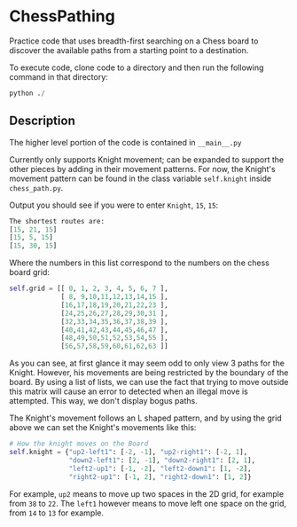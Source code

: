 # ChessPathing
Practice code that uses breadth-first searching on a Chess board to discover the available paths from a starting point to a destination.

To execute code, clone code to a directory and then run the following command in that directory:
```python
python ./
```

## Description
The higher level portion of the code is contained in `__main__.py`

Currently only supports Knight movement; can be expanded to support the other pieces by adding in their movement patterns. For now, the Knight's movement pattern can be found in the class variable `self.knight` inside `chess_path.py`.

Output you should see if you were to enter `Knight`, `15`, `15`:
```python
The shortest routes are:
[15, 21, 15]
[15, 5, 15]
[15, 30, 15]
```

Where the numbers in this list correspond to the numbers on the chess board grid:
```python
self.grid = [[ 0, 1, 2, 3, 4, 5, 6, 7 ],
             [ 8, 9,10,11,12,13,14,15 ],
             [16,17,18,19,20,21,22,23 ],
             [24,25,26,27,28,29,30,31 ],
             [32,33,34,35,36,37,38,39 ],
             [40,41,42,43,44,45,46,47 ],
             [48,49,50,51,52,53,54,55 ],
             [56,57,58,59,60,61,62,63 ]]
```

As you can see, at first glance it may seem odd to only view 3 paths for the Knight. However, his movements are being restricted by the boundary of the board. By using a list of lists, we can use the fact that trying to move outside this matrix will cause an error to detected when an illegal move is attempted. This way, we don't display bogus paths.

The Knight's movement follows an L shaped pattern, and by using the grid above we can set the Knight's movements like this:
```python
# How the knight moves on the Board
self.knight = {"up2-left1": [-2, -1], "up2-right1": [-2, 1],
               "down2-left1": [2, -1], "down2-right1": [2, 1],
               "left2-up1": [-1, -2], "left2-down1": [1, -2],
               "right2-up1": [-1, 2], "right2-down1": [1, 2]}
```

For example, `up2` means to move up two spaces in the 2D grid, for example from `38` to `22`. The `left1` however means to move left one space on the grid, from `14` to `13` for example.
